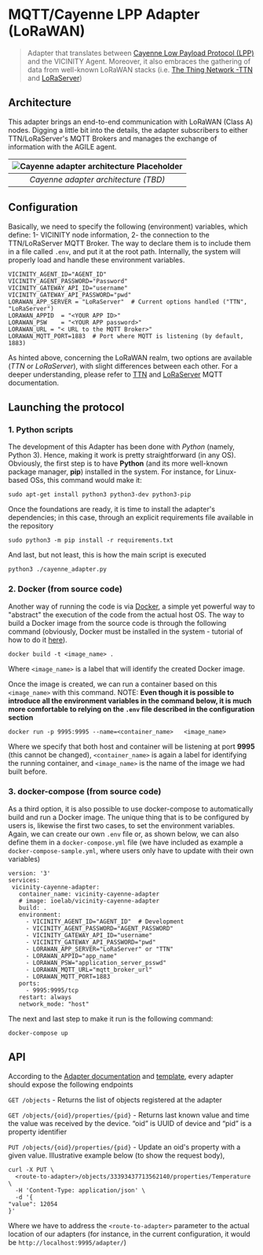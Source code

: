 <!--
# Copyright (C) 2018 ATOS Spain S.A., Sky-Watch
# All rights reserved. This program and the accompanying materials
# are made available under the terms of the Eclipse Public License 2.0
# which accompanies this distribution, and is available at
# https://www.eclipse.org/legal/epl-2.0/
# 
# SPDX-License-Identifier: EPL-2.0
#
# Contributors:
#     ATOS Spain - agile-lora protocol implementation
#	  SKy-Watch - LoRaServer Dockerization and integration
-->

# MQTT/Cayenne LPP Adapter (LoRaWAN)

> Adapter that translates between [Cayenne Low Payload Protocol (LPP)](https://mydevices.com/cayenne/docs/lora/) and the VICINITY Agent. Moreover, it also embraces the gathering of data from well-known LoRaWAN stacks (i.e. [The Thing Network -TTN](https://www.thethingsnetwork.org/) and [LoRaServer](https://www.loraserver.io/))


## Architecture

This adapter brings an end-to-end communication with LoRaWAN (Class A) nodes. Digging a little bit into the details, the adapter subscribers to either TTN/LoRaServer's MQTT Brokers and manages the exchange of information with the AGILE agent.

| ![Cayenne adapter architecture Placeholder]() | 
|:--:|
| *Cayenne adapter architecture (TBD)* |


## Configuration

Basically, we need to specify the following (environment) variables, which define: 1- VICINITY node information, 2- the connection to the TTN/LoRaServer MQTT Broker. The way to declare them is to include them in a file called `.env`, and put it at the root path. Internally, the system will properly load and handle these environment variables.

```
VICINITY_AGENT_ID="AGENT_ID"  
VICINITY_AGENT_PASSWORD="Password"
VICINITY_GATEWAY_API_ID="username"
VICINITY_GATEWAY_API_PASSWORD="pwd"
LORAWAN_APP_SERVER = "LoRaServer"  # Current options handled ("TTN", "LoRaServer")
LORAWAN_APPID  = "<YOUR APP ID>"
LORAWAN_PSW    = "<YOUR APP password>"
LORAWAN_URL = "< URL to the MQTT Broker>"
LORAWAN_MQTT_PORT=1883  # Port where MQTT is listening (by default, 1883)
```
As hinted above, concerning the LoRaWAN realm, two options are available (*TTN* or *LoRaServer*), with slight differences between each other. For a deeper understanding, please refer to [TTN](https://www.thethingsnetwork.org/docs/applications/mqtt/) and [LoRaServer](https://www.loraserver.io/install/mqtt-auth/) MQTT documentation. 


## Launching the protocol

  ### 1. Python scripts

The development of this Adapter has been done with *Python* (namely, Python 3). Hence, making it work is pretty straightforward (in any OS). Obviously, the first step is to have **Python** (and its more well-known package manager, **pip**) installed in the system. For instance, for Linux-based OSs, this command would make it:

```
sudo apt-get install python3 python3-dev python3-pip
```

Once the foundations are ready, it is time to install the adapter's dependencies; in this case, through an explicit requirements file available in the repository

```
sudo python3 -m pip install -r requirements.txt
```

And last, but not least, this is how the main script is executed

```
python3 ./cayenne_adapter.py
```

  ### 2. Docker (from source code)

Another way of running the code is via [Docker](https://www.docker.com/), a simple yet powerful way to "abstract" the execution of the code from the actual host OS. The way to build a Docker image from the source code is through the following command (obviously, Docker must be installed in the system - tutorial of how to do it [here](https://docs.docker.com/install/)).

```
docker build -t <image_name> .
```

Where `<image_name>` is a label that will identify the created Docker image.

Once the image is created, we can run a container based on this `<image_name>` with this command. NOTE: **Even though it is possible to introduce all the environment variables in the command below, it is much more comfortable to relying on the `.env` file described in the configuration section** 


```
docker run -p 9995:9995 --name=<container_name>   <image_name>
```

Where we specify that both host and container will be listening at port **9995** (this cannot be changed), `<container_name>` is again a label for identifying the running container, and `<image_name>` is the name of the image we had built before.

  ### 3. docker-compose (from source code)

As a third option, it is also possible to use docker-compose to automatically build and run a Docker image. The unique thing that is to be configured by users is, likewise the first two cases, to set the environment variables. Again, we can create our own `.env` file or, as shown below, we can also define them in a `docker-compose.yml` file (we have included as example a `docker-compose-sample.yml`, where users only have to update with their own variables)   
   
   ```
version: '3'
services:
    vicinity-cayenne-adapter:
      container_name: vicinity-cayenne-adapter
      # image: ioelab/vicinity-cayenne-adapter
      build: .    
      environment:
        - VICINITY_AGENT_ID="AGENT_ID"  # Development
        - VICINITY_AGENT_PASSWORD="AGENT_PASSWORD"
        - VICINITY_GATEWAY_API_ID="username"
        - VICINITY_GATEWAY_API_PASSWORD="pwd"
        - LORAWAN_APP_SERVER="LoRaServer" or "TTN"
        - LORAWAN_APPID="app_name"
        - LORAWAN_PSW="application_server_psswd"
        - LORAWAN_MQTT_URL="mqtt_broker_url"   
        - LORAWAN_MQTT_PORT=1883 
      ports: 
        - 9995:9995/tcp
      restart: always    
      network_mode: "host"
   ```  

The next and last step to make it run is the following command:
   
```
docker-compose up
```


## API

According to the [Adapter documentation](https://github.com/vicinityh2020/vicinity-agent/blob/master/docs/ADAPTER.md) and [template](https://github.com/vicinityh2020/vicinity-adapter-template), every adapter should expose the following endpoints

`GET /objects` - Returns the list of objects registered at the adapter

`GET /objects/{oid}/properties/{pid}` - Returns last known value and time the value was received by the device. “oid” is UUID of device and “pid” is a property identifier

`PUT /objects/{oid}/properties/{pid}` - Update an oid's property with a given value. Illustrative example below (to show the request body), 

```
curl -X PUT \
  <route-to-adapter>/objects/33393437713562140/properties/Temperature \
  -H 'Content-Type: application/json' \
  -d '{
"value": 12054
}'
```

Where we have to address the  `<route-to-adapter>` parameter to the actual location of our adapters (for instance, in the current configuration, it would be `http://localhost:9995/adapter/`)